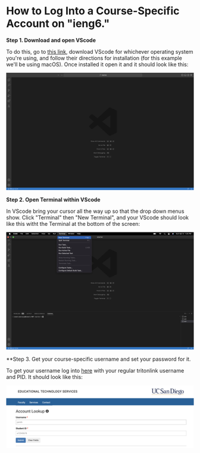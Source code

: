 # How to Log Into a Course-Specific Account on "**ieng6**."

**Step 1. Download and open VScode**


To do this, go to [this link](https://code.visualstudio.com/), download VScode for whichever operating system you're using, and follow their directions for installation (for this example we'll be using macOS). Once installed it open it and it should look like this:

![Image](vscode.png)


**Step 2. Open Terminal within VScode**

In VScode bring your cursor all the way up so that the drop down menus show. Click "Terminal" then "New Terminal",  and your VScode should look like this witht the Terminal at the bottom of the screen:

![Image](terminal.png)

**Step 3. Get your course-specific username and set your password for it.

To get your username log into [here](https://sdacs.ucsd.edu/~icc/index.php) with your regular tritonlink username and PID. It should look like this:

![Image](sdcas.png)

